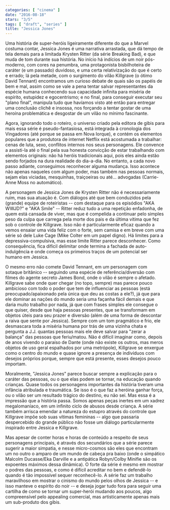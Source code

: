 ```yaml
---
categories: [ "cinema" ]
date: "2016-08-18"
stars: "3/5"
tags: [ "draft", "series" ]
title: "Jessica Jones"
---
```

Uma história de super-heróis ligeiramente diferente do que a Marvel
costuma contar, Jessica Jones é uma narrativa arrastada, que dá tempo
de tela demais para a limitada Krysten Ritter (da série Breaking Bad),
e que muda de tom durante sua história. No início há indícios de um
noir pós-moderno, com cores na penumbra, uma protagonista bisbilhoteira
de caráter (e um passado) duvidoso, e uma certa relativização do que
é certo e errado; lá pela metade, com o surgimento do vilão Killgrave
(o ótimo David Tennant) encontramos um curioso debate de quais são
os papéis de bem e mal, assim como se vale a pena tentar salvar
representantes da espécie humana conhecendo sua capacidade infinita
para miséria de espírito, estupidez e egocentrismo; e no final, para
conseguir executar seu "plano final", manipula tudo que havíamos visto
até então para entregar uma conclusão clichê e insossa, nos forçando
a tentar gostar de uma heroína problemática e desgostar de um vilão
no mínimo fascinante.

Agora, ignorando todo o roteiro, o universo criado pela editora de
gibis para mais essa série é pseudo-fantasiosa, está integrada
à cronologia dos Vingadores (até porque se passa em Nova Iorque),
e contém os elementos populares que a produtora de internet Netflix
está acostumada a trabalhar: cenas de luta, sexo, conflitos internos
nos seus personagens. Ele convence a assisti-la até o final pela sua
honesta convicção de estar trabalhando com elementos originais: não há
heróis tradicionais aqui, pois eles ainda estão sendo forjados na dura
realidade do dia-a-dia. No entanto, a cada novo passo adiante, conseguimos
reconhecer alguma mudança. Isso acontece não apenas naqueles com algum
poder, mas também nas pessoas normais, sejam elas viciadas, mesquinhas,
traiçoeiras ou até... advogadas (Carrie-Anne Moss no automático).

A personagem de Jessica Jones de Krysten Ritter não é necessariamente
ruim, mas sua atuação é. Com diálogos até que bem conduzidos pela
(grande) equipe de roteiristas -- com destaque para os episódios "AKA
WWJD?" e "AKA Smile" -- Ritter reduz tudo a uma repetição enfadonha,
de quem está cansada de viver, mas que é compelida a continuar pelo
simples peso da culpa que carrega pela morte dos pais e da última vítima
que fez sob o controle de Killgrave. Isso não é particularmente eficaz
quando a vemos ensaiar uma vida feliz com o forte, sem camisa e em breve
com uma série só dele Luke Cage (Mike Colter em um papel digno). Há
limites para a depressiva-compulsiva, mas esse limite Ritter parece
desconhecer. Como consequência, fica difícil delimitar onde termina a
fachada de auto-indulgência e onde começa os primeiros traços de um
potencial ser humano em Jessica.

O mesmo erro não comete David Tennant, em um personagem com sotaque
britânico -- seguindo uma espécie de referência/diversão com
filmes do agente secreto James Bond, onde o vilão é sempre o
afetado. Killgrave sabe onde quer chegar (no topo, sempre) mas parece
pouco ambicioso com todo o poder que tem de influenciar as pessoas
(está preocupado/apaixonado pela única que deu as costas a ele?),
já que para ele dominar as nações do mundo seria uma façanha fácil
demais e que daria muito trabalho por nada, já que com frases simples
ele consegue o que quiser, desde que haja pessoas presentes, que se
transformam em objetos úteis para seu prazer e diversão (além de
uma forma de descontar a raiva que sente por Jessica). Sempre com um tom
pragmático e frio, ele desmascara toda a miséria humana por trás de uma
vizinha chata e pergunta a J.J. quantas pessoas mais ele deve salvar para
"zerar a balança" das pessoas que feriu/matou. Não é difícil imaginar
como, depois de anos vivendo o paraíso de Dante (onde não existe os
outros, mas meros objetos de uso geral espalhados por uma metrópole),
Killgrave se enxergue como o centro do mundo e quase ignore a presença
de indivíduos com desejos próprios porque, sempre que está presente,
esses desejos pouco importam.

Moralmente, "Jessica Jones" parece buscar sempre a explicação para
o caráter das pessoas, ou o que elas podem se tornar, na educação
quando crianças. Quase todos os personagens importantes da história
tiveram uma infância atribulada e traumática. Se isso é o que faz a
heróina ganhar força, ou o vilão ser um resultado trágico do destino,
eu não sei. Mas essa é a impressão que a história passa. Somos apenas
peças inertes em um xadrez megalomaníaco, em um infinito ciclo de abusos
desde criança. A série também arrisca emendar a natureza do estupro
através do controle que Killgrave impõe sob suas vítimas femininas --
algo que passaria despercebido do grande público não fosse um diálogo
particularmente inspirado entre Jessica e Killgrave.

Mas apesar de conter horas e horas de conteúdo a respeito de seus
personagens principais, é através dos secundários que a série parece
sugerir a maior simpatia, e nesse micro-cosmos são eles que encontram
um no outro o amparo de um mundo de cabeça pra baixo (onde o simpático
Malcolm Ducasse/Eka Darville e a antipática Robyn/Colby Minifie são
os expoentes máximos dessa dinâmica). O forte da série é mesmo em
mostrar o podres das pessoas, e como é difícil acreditar no bem e
defendê-lo quando é tão impossível sequer reconhecê-lo. A série
faz um trabalho maravilhoso em mostrar o cinismo do mundo pelos olhos de
Jessica -- e isso manteve o espírito do noir -- e deseja jogar tudo fora
para seguir uma cartilha de como se tornar um super-herói mudando aos
poucos, algo compreensível pelo appealing comercial, mas artisticamente
apenas mais um sub-produto dos gibis.
